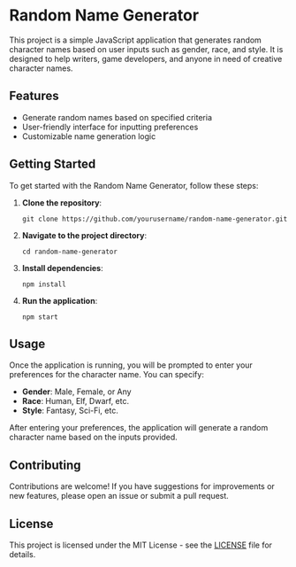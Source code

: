 # Random Name Generator

This project is a simple JavaScript application that generates random character names based on user inputs such as gender, race, and style. It is designed to help writers, game developers, and anyone in need of creative character names.

## Features

- Generate random names based on specified criteria
- User-friendly interface for inputting preferences
- Customizable name generation logic

## Getting Started

To get started with the Random Name Generator, follow these steps:

1. **Clone the repository**:
   ```
   git clone https://github.com/yourusername/random-name-generator.git
   ```

2. **Navigate to the project directory**:
   ```
   cd random-name-generator
   ```

3. **Install dependencies**:
   ```
   npm install
   ```

4. **Run the application**:
   ```
   npm start
   ```

## Usage

Once the application is running, you will be prompted to enter your preferences for the character name. You can specify:

- **Gender**: Male, Female, or Any
- **Race**: Human, Elf, Dwarf, etc.
- **Style**: Fantasy, Sci-Fi, etc.

After entering your preferences, the application will generate a random character name based on the inputs provided.

## Contributing

Contributions are welcome! If you have suggestions for improvements or new features, please open an issue or submit a pull request.

## License

This project is licensed under the MIT License - see the [LICENSE](LICENSE) file for details.